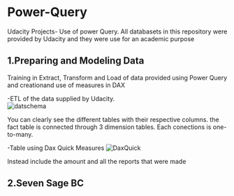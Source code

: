 # Power-Query

Udacity Projects- Use of power Query. All databasets in this repository were provided by Udacity and they were use for an academic purpose 


## 1.Preparing and Modeling Data

Training in Extract, Transform and Load of data provided using Power Query and creationand use of measures in DAX 


  -ETL of the data supplied by Udacity.  
  ![datschema](https://user-images.githubusercontent.com/65776444/159014165-333d86e6-42bd-4ba7-9163-b1b5506ef68e.PNG)

You can clearly see the different tables with their respective columns. the fact table is connected through 3 dimension tables. Each conections is one-to-many. 

  -Table using Dax Quick Measures
  ![DaxQuick](https://user-images.githubusercontent.com/65776444/159014761-af262076-f018-4b1e-8836-cc25fcf7962e.PNG)
  
  
  
  Instead include the amount and all the reports that were made 

  
## 2.Seven Sage BC




